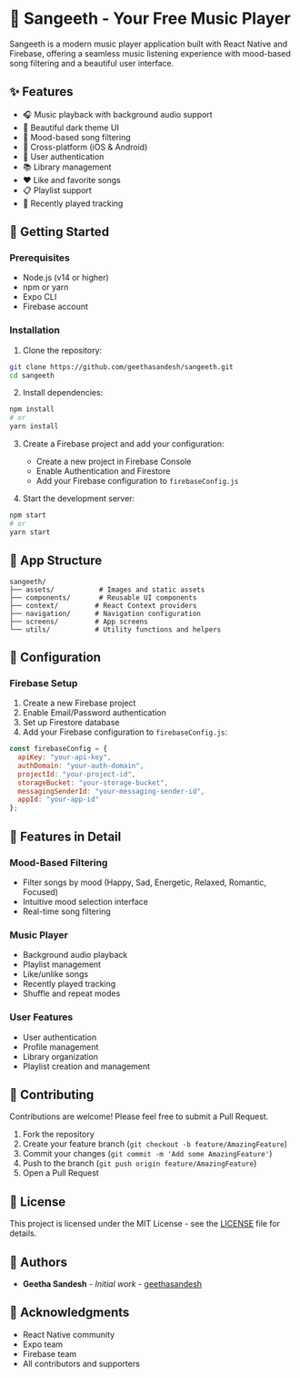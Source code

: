 # 🎵 Sangeeth - Your Free Music Player

Sangeeth is a modern music player application built with React Native and Firebase, offering a seamless music listening experience with mood-based song filtering and a beautiful user interface.

## ✨ Features

- 🎧 Music playback with background audio support
- 🎨 Beautiful dark theme UI
- 🎯 Mood-based song filtering
- 📱 Cross-platform (iOS & Android)
- 🔐 User authentication
- 📚 Library management
- ❤️ Like and favorite songs
- 📋 Playlist support
- 🔄 Recently played tracking

## 🚀 Getting Started

### Prerequisites

- Node.js (v14 or higher)
- npm or yarn
- Expo CLI
- Firebase account

### Installation

1. Clone the repository:
```bash
git clone https://github.com/geethasandesh/sangeeth.git
cd sangeeth
```

2. Install dependencies:
```bash
npm install
# or
yarn install
```

3. Create a Firebase project and add your configuration:
   - Create a new project in Firebase Console
   - Enable Authentication and Firestore
   - Add your Firebase configuration to `firebaseConfig.js`

4. Start the development server:
```bash
npm start
# or
yarn start
```

## 📱 App Structure

```
sangeeth/
├── assets/           # Images and static assets
├── components/       # Reusable UI components
├── context/         # React Context providers
├── navigation/      # Navigation configuration
├── screens/         # App screens
└── utils/           # Utility functions and helpers
```

## 🔧 Configuration

### Firebase Setup

1. Create a new Firebase project
2. Enable Email/Password authentication
3. Set up Firestore database
4. Add your Firebase configuration to `firebaseConfig.js`:

```javascript
const firebaseConfig = {
  apiKey: "your-api-key",
  authDomain: "your-auth-domain",
  projectId: "your-project-id",
  storageBucket: "your-storage-bucket",
  messagingSenderId: "your-messaging-sender-id",
  appId: "your-app-id"
};
```

## 🎨 Features in Detail

### Mood-Based Filtering
- Filter songs by mood (Happy, Sad, Energetic, Relaxed, Romantic, Focused)
- Intuitive mood selection interface
- Real-time song filtering

### Music Player
- Background audio playback
- Playlist management
- Like/unlike songs
- Recently played tracking
- Shuffle and repeat modes

### User Features
- User authentication
- Profile management
- Library organization
- Playlist creation and management

## 🤝 Contributing

Contributions are welcome! Please feel free to submit a Pull Request.

1. Fork the repository
2. Create your feature branch (`git checkout -b feature/AmazingFeature`)
3. Commit your changes (`git commit -m 'Add some AmazingFeature'`)
4. Push to the branch (`git push origin feature/AmazingFeature`)
5. Open a Pull Request

## 📝 License

This project is licensed under the MIT License - see the [LICENSE](LICENSE) file for details.

## 👥 Authors

- **Geetha Sandesh** - *Initial work* - [geethasandesh](https://github.com/geethasandesh)

## 🙏 Acknowledgments

- React Native community
- Expo team
- Firebase team
- All contributors and supporters 